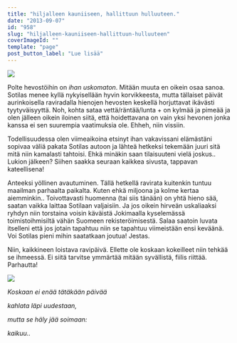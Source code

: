 ```yaml
---
title: "hiljalleen kauniiseen, hallittuun hulluuteen."
date: "2013-09-07"
id: "958"
slug: "hiljalleen-kauniiseen-hallittuun-hulluuteen"
coverImageId: ""
template: "page"
post_button_label: "Lue lisää"
---
```


[![](images/vermo_.png)](http://3.bp.blogspot.com/-5bL4GSeKsQg/UiuCGFdFWOI/AAAAAAAAGzM/F0P2Dh-8DFw/s1600/vermo_.png)

Polte hevostöihin on _ihan uskomaton_. Mitään muuta en oikein osaa sanoa. Sotilas menee kyllä nykyisellään hyvin korvikkeesta, mutta tällaiset päivät aurinkoisella raviradalla hienojen hevosten keskellä horjuttavat ikävästi tyytyväisyyttä. Noh, kohta sataa vettä/räntää/lunta + on kylmää ja pimeää ja olen jälleen oikein iloinen siitä, että hoidettavana on vain yksi hevonen jonka kanssa ei sen suurempia vaatimuksia ole. Ehheh, niin vissiin.

  

Todellisuudessa olen viimeaikoina etsinyt ihan vakavissani elämästäni sopivaa väliä pakata Sotilas autoon ja lähteä hetkeksi tekemään juuri sitä mitä niin kamalasti tahtoisi. Ehkä minäkin saan tilaisuuteni vielä joskus.. Lukion jälkeen? Siihen saakka seuraan kaikkea sivusta, tappavan kateellisena!

  

Anteeksi yöllinen avautuminen. Tällä hetkellä ravirata kuitenkin tuntuu maailman parhaalta paikalta. Kuten ehkä miljoona ja kolme kertaa aiemminkin.. Toivottavasti huomenna (tai siis tänään) on yhtä hieno sää, saatan vaikka laittaa Sotilaan valjaisiin. Ja jos oikein hirveän uskaliaaksi ryhdyn niin torstaina voisin käväistä Jokimaalla kyselemässä toimistoihmisiltä vähän Suomeen rekisteröimisestä. Salaa saatoin luvata itselleni että jos jotain tapahtuu niin se tapahtuu viimeistään ensi keväänä. Voi Sotilas pieni mihin saatatkaan joutua! Jestas.

  

Niin, kaikkineen loistava ravipäivä. Ellette ole koskaan kokeilleet niin tehkää se ihmeessä. Ei siitä tarvitse ymmärtää mitään syvällistä, fiilis riittää. Parhautta!  
  

[![](images/ak.png)](http://1.bp.blogspot.com/-r6Dv_Ah8skk/UiuYr8ubtyI/AAAAAAAAGzs/fZ0M5oXDxwE/s1600/ak.png)

_Koskaan ei enää tätäkään päivää_

_kahlata läpi uudestaan,_

_mutta se häly jää soimaan:_

_kaikuu.._
